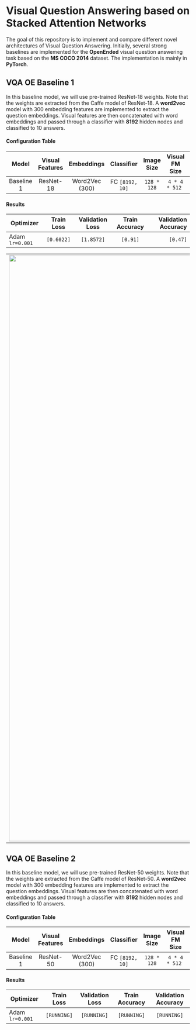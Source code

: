 # Visual Question Answering based on Stacked Attention Networks
The goal of this repository is to implement and compare different novel architectures of Visual Question Answering. Initially, several strong baselines are implemented for the **OpenEnded** visual question answering task based on the **MS COCO 2014** dataset. The implementation is mainly in **PyTorch**. 

## VQA OE Baseline 1
In this baseline model, we will use pre-trained ResNet-18 weights. Note that the weights are extracted from the Caffe model of ResNet-18. A **word2vec** model with 300 embedding features are implemented to extract the question embeddings. Visual features are then concatenated with word embeddings and passed through a classifier with **8192** hidden nodes and classified to 10 answers.

#### Configuration Table

<center>

| Model        | Visual Features | Embeddings  | Classifier | Image Size | Visual FM Size | Epochs | Batch Size| Regularization | Attention|
| :----------: |:---------:| :-----:|:-------:|:------:|:-----:|:----:|:----:|:-----:|:-----:|
|Baseline 1| ResNet-18 | Word2Vec (300) | FC `[8192, 10]` | `128 * 128` | `4 * 4 * 512 ` | `25` | `512`|`[-]`|`[-]`|

</center>

#### Results

<center>

| Optimizer        | Train Loss | Validation Loss  | Train Accuracy | Validation Accuracy|
|---------- |:---------:| :-----:| :------:| -------: |
|Adam `lr=0.001`| `[0.6022]` | `[1.8572]` | `[0.91]` | `[0.47]`|

</center>

| | | |
|:-------------------------:|:-------------------------:|:-------------------------:|
|<img width="1604" alt="B1 Accuracy" src="https://github.com/aligholami/Visual-Question-Answering-with-Stacked-Attention-Networks/raw/master/results/b1/accuracy.PNG">  |  <img width="1604" alt="B1 Loss" src="https://github.com/aligholami/Visual-Question-Answering-with-Stacked-Attention-Networks/raw/master/results/b1/loss.PNG">

## VQA OE Baseline 2
In this baseline model, we will use pre-trained ResNet-50 weights. Note that the weights are extracted from the Caffe model of ResNet-50. A **word2vec** model with 300 embedding features are implemented to extract the question embeddings. Visual features are then concatenated with word embeddings and passed through a classifier with **8192** hidden nodes and classified to 10 answers.

#### Configuration Table

<center>

| Model        | Visual Features | Embeddings  | Classifier | Image Size | Visual FM Size | Epochs | Batch Size| Regularization | Attention |
| :----------: |:---------:| :-----:|:-------:|:------:|:-----:|:----:|:----:|:------:|:----:|
|Baseline 1| ResNet-50 | Word2Vec (300) | FC `[8192, 10]` | `128 * 128` | `4 * 4 * 512 ` | `25` | `512`|`[-]`|`[-]`|

</center>

#### Results

<center>

| Optimizer        | Train Loss | Validation Loss  | Train Accuracy | Validation Accuracy|
| ---------- |:---------:| :-----:| :------:| :-------: |
|Adam `lr=0.001`| `[RUNNING]` | `[RUNNING]` | `[RUNNING]` | `[RUNNING]`|

</center>